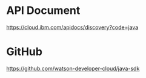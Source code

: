 

# API Document

https://cloud.ibm.com/apidocs/discovery?code=java

# GitHub

https://github.com/watson-developer-cloud/java-sdk

